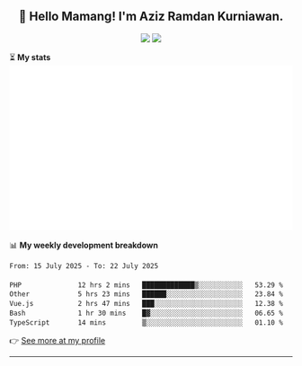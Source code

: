 <h2 align="center">👋 Hello Mamang! I'm Aziz Ramdan Kurniawan.</h2>  
<p align="center">
  <img src="https://komarev.com/ghpvc/?username=azizramdan">
  <img src="https://wakatime.com/badge/user/90056fa0-4c31-4eca-954e-2a3ac05896f9.svg">
</p>
    
⏳ **My stats**  
![](https://raw.githubusercontent.com/azizramdan/github-stats/master/generated/overview.svg#gh-dark-mode-only)

📊 **My weekly development breakdown**
<!--START_SECTION:waka-->

```txt
From: 15 July 2025 - To: 22 July 2025

PHP              12 hrs 2 mins   █████████████▒░░░░░░░░░░░   53.29 %
Other            5 hrs 23 mins   ██████░░░░░░░░░░░░░░░░░░░   23.84 %
Vue.js           2 hrs 47 mins   ███░░░░░░░░░░░░░░░░░░░░░░   12.38 %
Bash             1 hr 30 mins    █▓░░░░░░░░░░░░░░░░░░░░░░░   06.65 %
TypeScript       14 mins         ▒░░░░░░░░░░░░░░░░░░░░░░░░   01.10 %
```

<!--END_SECTION:waka-->
👉 [See more at my profile](https://wakatime.com/@azizramdan)
***
